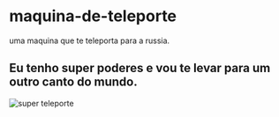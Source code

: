 # maquina-de-teleporte
uma maquina que te teleporta para a russia.

## Eu tenho super poderes e vou te levar para um outro canto do mundo.

![super teleporte]([https://www.google.com/maps/@55.7558875,37.6173582,3a,75y,353.19h,92.2t/data=!3m7!1e1!3m5!1s6-cKGcSuV92UvQSpwxtBfw!2e0!6shttps:%2F%2Fstreetviewpixels-pa.googleapis.com%2Fv1%2Fthumbnail%3Fcb_client%3Dmaps_sv.tactile%26w%3D900%26h%3D600%26pitch%3D-2.2038529370219067%26panoid%3D6-cKGcSuV92UvQSpwxtBfw%26yaw%3D353.18501290135305!7i13312!8i6656?coh=205410&entry=ttu&g_ep=EgoyMDI0MDgyMy4wIKXMDSoASAFQAw%3D%3D](https://www.google.com/url?sa=i&url=https%3A%2F%2Fbrasilescola.uol.com.br%2Fhistoria%2Fhistoria-moscou.htm&psig=AOvVaw2AO_9qiK1adtYdzRo2VcMm&ust=1724892391331000&source=images&cd=vfe&opi=89978449&ved=0CBQQjRxqFwoTCIDR14O7logDFQAAAAAdAAAAABAE))
